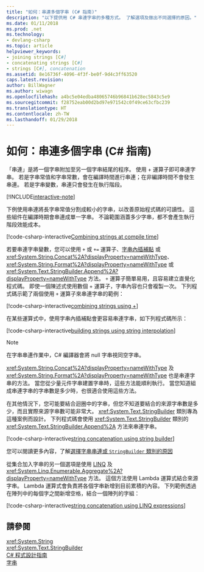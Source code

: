 ```yaml
---
title: "如何：串連多個字串 (C# 指南)"
description: "以下提供用 C# 串連字串的多種方式。 了解選項及做出不同選擇的原因。"
ms.date: 01/11/2018
ms.prod: .net
ms.technology:
- devlang-csharp
ms.topic: article
helpviewer_keywords:
- joining strings [C#]
- concatenating strings [C#]
- strings [C#], concatenation
ms.assetid: 8e16736f-4096-4f3f-be0f-9d4c3ff63520
caps.latest.revision: 
author: BillWagner
ms.author: wiwagn
ms.openlocfilehash: a4bc5e04edba48065746b96841b628ec5843c5e9
ms.sourcegitcommit: f28752eab00d2bd97e971542c0f49ce63cfbc239
ms.translationtype: HT
ms.contentlocale: zh-TW
ms.lasthandoff: 01/29/2018
---
```

# <a name="how-to-concatenate-multiple-strings-c-guide"></a>如何：串連多個字串 (C# 指南)

「串連」是將一個字串附加至另一個字串結尾的程序。 使用 + 運算子即可串連字串。 若是字串常值和字串常數，會在編譯時間進行串連；在非編譯時間不會發生串連。 若是字串變數，串連只會發生在執行階段。

[!INCLUDE[interactive-note](~/includes/csharp-interactive-note.md)]

下例使用串連將長字串常值分割成較小的字串，以改善原始程式碼的可讀性。 這些組件在編譯時期會串連成單一字串。 不論範圍涵蓋多少字串，都不會產生執行階段效能成本。  
  
 [!code-csharp-interactive[Combining strings at compile time](../../../samples/snippets/csharp/how-to/strings/Concatenate.cs#1)]  
  

若要串連字串變數，您可以使用 `+` 或 `+=` 運算子、[字串內插補點](../tutorials/string-interpolation.md) 或 <xref:System.String.Concat%2A?displayProperty=nameWithType>、<xref:System.String.Format%2A?displayProperty=nameWithType> 或 <xref:System.Text.StringBuilder.Append%2A?displayProperty=nameWithType> 方法。 `+` 運算子簡單易用，且容易建立直覺化程式碼。 即使一個陳述式使用數個 + 運算子，字串內容也只會複製一次。 下列程式碼示範了兩個使用 `+` 運算子來串連字串的範例：

[!code-csharp-interactive[combining strings using +](../../../samples/snippets/csharp/how-to/strings/Concatenate.cs#2)]  

在某些運算式中，使用字串內插補點會更容易串連字串，如下列程式碼所示：
  
[!code-csharp-interactive[building strings using string interpolation](../../../samples/snippets/csharp/how-to/strings/Concatenate.cs#3)]  
  
> [!NOTE]
>  在字串串連作業中，C# 編譯器會將 null 字串視同空字串。

<xref:System.String.Concat%2A?displayProperty=nameWithType> 及 <xref:System.String.Format%2A?displayProperty=nameWithType> 也是串連字串的方法。 當您從少量元件字串建置字串時，這些方法能順利執行。 當您知道組成串連字串的字串數是多少時，也很適合使用這些方法。

在其他情況下，您可能要結合迴圈中的字串，但您不知道要結合的來源字串數是多少，而且實際來源字串數可能非常大。 <xref:System.Text.StringBuilder> 類別專為這種案例而設計。 下列程式碼會使用 <xref:System.Text.StringBuilder> 類別的 <xref:System.Text.StringBuilder.Append%2A> 方法來串連字串。  
  
[!code-csharp-interactive[string concatenation using string builder](../../../samples/snippets/csharp/how-to/strings/Concatenate.cs#4)]  

您可以閱讀更多內容，了解[選擇字串串連或 `StringBuilder` 類別的原因](xref:System.Text.StringBuilder#StringAndSB)

從集合加入字串的另一個選項是使用 [LINQ](../programming-guide/concepts/linq/index.md) 及 <xref:System.Linq.Enumerable.Aggregate%2A?displayProperty=nameWithType> 方法。 這個方法使用 Lambda 運算式結合來源字串。 Lambda 運算式會負責將各個字串新增到目前累積的內容。 下列範例透過在陣列中的每個字之間新增空格，結合一個陣列的字組：

[!code-csharp-interactive[string concatenation using LINQ expressions](../../../samples/snippets/csharp/how-to/strings/Concatenate.cs#5)]  


## <a name="see-also"></a>請參閱  
 <xref:System.String>  
 <xref:System.Text.StringBuilder>  
 [C# 程式設計指南](../programming-guide/index.md)  
 [字串](../programming-guide/strings/index.md)
